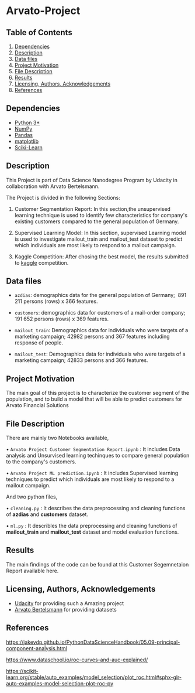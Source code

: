 # Arvato-Project

## Table of Contents

1. [Dependencies](https://github.com/poojapatel26/Arvato-Project#dependencies)
2. [Description](https://github.com/poojapatel26/Arvato-Project#description)
3. [Data files](https://github.com/poojapatel26/Arvato-Project#data-files)
4. [Project Motivation](https://github.com/poojapatel26/Arvato-Project#project-motivation)
5. [File Description](https://github.com/poojapatel26/Arvato-Project#file-description)
6. [Results](https://github.com/poojapatel26/Arvato-Project#results)
7. [Licensing, Authors, Acknowledgements](https://github.com/poojapatel26/Arvato-Project#licensing-authors-acknowledgements)
8. [References](https://github.com/poojapatel26/Arvato-Project#references)
  
## Dependencies

* [Python 3*](https://www.python.org/) 
* [NumPy](http://www.numpy.org/)
* [Pandas](http://pandas.pydata.org/)
* [matplotlib](https://matplotlib.org/)
* [Sciki-Learn](https://scikit-learn.org/stable/)

## Description
This Project is part of Data Science Nanodegree Program by Udacity in collaboration with Arvato Bertelsmann.

The Project is divided in the following Sections:

1. Customer Segmentation Report: In this section,the unsupervised learning technique is used to identify few characteristics  for company's existing customers compared to the general population of Germany.

2. Supervised Learning Model: In this section, supervised Learning model is used to investigate mailout_train and mailout_test dataset to predict which individuals are most likely to respond to a mailout campaign.

3. Kaggle Competition: After chosing the best model, the results submitted to [kaggle](http://www.kaggle.com/t/21e6d45d4c574c7fa2d868f0e8c83140) competition.

## Data files

* `azdias`: demographics data for the general population of Germany; 
               891 211 persons (rows) x 366 features.
               
* `customers`: demographics data for customers of a mail-order company; 
                191 652 persons (rows) x 369 features.
                
* `mailout_train`: Demographics data for individuals who were targets of a marketing campaign; 
                   42982 persons and 367 features including response of people.
                   
* `mailout_test`: Demographics data for individuals who were targets of a marketing campaign; 
                  42833 persons and 366 features.

## Project Motivation

The main goal of this project is to characterize the customer segment of the population, and to build a model that will be able to predict customers for Arvato Financial Solutions

## File Description
There are mainly two Notebooks available,

  • `Arvato Project Customer Segmentation Report.ipynb` : It includes Data analysis and Unsurvised learning techinques to    compare general population to the company's customers. 

  • `Arvato Project ML prediction.ipynb` : It includes Supervised learning techniques to predict which individuals are most likely to respond to a mailout campaign.

And two python files,

  • `cleaning.py` : It describes the data preprocessing and cleaning functions of **azdias** and **customers** dataset.

  • `ml.py` : It describles the data preprocessing and cleaning functions of **mailout_train** and **mailout_test** dataset and model evaluation functions.

## Results
The main findings of the code can be found at this Customer Segemnetaion Report available here.

## Licensing, Authors, Acknowledgements

  * [Udacity](https://www.udacity.com/) for providing such a Amazing project
  * [Arvato Bertelsmann](https://www.bertelsmann.com/divisions/arvato/#st-1) for providing datasets


## References 


https://jakevdp.github.io/PythonDataScienceHandbook/05.09-principal-component-analysis.html

https://www.dataschool.io/roc-curves-and-auc-explained/

https://scikit-learn.org/stable/auto_examples/model_selection/plot_roc.html#sphx-glr-auto-examples-model-selection-plot-roc-py





